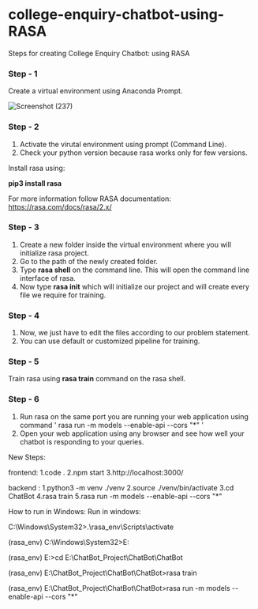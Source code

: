 # college-enquiry-chatbot-using-RASA

Steps for creating College Enquiry Chatbot: using RASA

### Step - 1

Create a virtual environment using Anaconda Prompt.

![Screenshot (237)](https://user-images.githubusercontent.com/55443395/146378026-ba17a878-5533-4961-b4e4-070d5dfc4606.png)

### Step - 2

1. Activate the virutal environment using prompt (Command Line).
1. Check your python version because rasa works only for few versions.

Install rasa using:

**pip3 install rasa**

For more information follow RASA documentation: 
https://rasa.com/docs/rasa/2.x/

### Step - 3

1. Create a new folder inside the virtual environment where you will initialize rasa project.
1. Go to the path of the newly created folder.
1. Type **rasa shell** on the command line. This will open the command line interface of rasa.
2. Now type **rasa init** which will initialize our project and will create every file we require for training.

### Step - 4

1. Now, we just have to edit the files according to our problem statement.
2. You can use default or customized pipeline for training.

### Step - 5

Train rasa using **rasa train** command on the rasa shell.

### Step - 6

1. Run rasa on the same port you are running your web application using command ' rasa run -m models --enable-api --cors "*" '
2. Open your web application using any browser and see how well your chatbot is responding to your queries.





New Steps:

frontend: 
1.code .
2.npm start
3.http://localhost:3000/

backend :
1.python3 -m venv ./venv
2.source ./venv/bin/activate
3.cd ChatBot
4.rasa train
5.rasa run -m models --enable-api --cors "*"


How to run in Windows:
Run in windows:

C:\Windows\System32>.\rasa_env\Scripts\activate

(rasa_env) C:\Windows\System32>E:

(rasa_env) E:\>cd E:\ChatBot_Project\ChatBot\ChatBot

(rasa_env) E:\ChatBot_Project\ChatBot\ChatBot>rasa train

(rasa_env) E:\ChatBot_Project\ChatBot\ChatBot>rasa run -m models --enable-api --cors "*"
